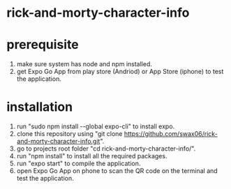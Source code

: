 # rick-and-morty-character-info

# prerequisite
  1. make sure system has node and npm installed.
  2. get Expo Go App from play store (Andriod) or App Store (iphone) to test the application.

# installation
  1. run "sudo npm install --global expo-cli" to install expo.
  2. clone this repository using "git clone https://github.com/swax06/rick-and-morty-character-info.git".
  3. go to projects root folder "cd rick-and-morty-character-info/".
  4. run "npm install" to install all the required packages.
  5. run "expo start" to compile the application.
  6. open Expo Go App on phone to scan the QR code on the terminal and test the application.
